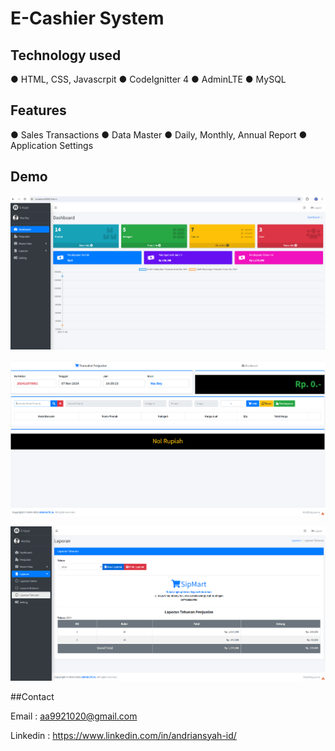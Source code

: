 # E-Cashier System

## Technology used

● HTML, CSS, Javascrpit
● CodeIgnitter 4
● AdminLTE
● MySQL

## Features

● Sales Transactions
● Data Master
● Daily, Monthly, Annual Report
● Application Settings

## Demo

![ss1](img/img_1.png)


![ss2](img/img_2.png)


![ss3](img/img_3.png)



##Contact

Email : aa9921020@gmail.com

Linkedin : https://www.linkedin.com/in/andriansyah-id/
